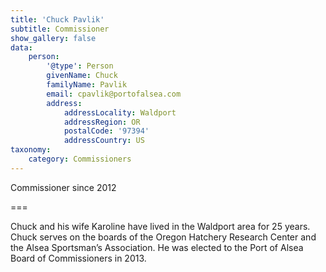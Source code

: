 ```yaml
---
title: 'Chuck Pavlik'
subtitle: Commissioner
show_gallery: false
data:
    person:
        '@type': Person
        givenName: Chuck
        familyName: Pavlik
        email: cpavlik@portofalsea.com
        address:
            addressLocality: Waldport
            addressRegion: OR
            postalCode: '97394'
            addressCountry: US
taxonomy:
    category: Commissioners
---
```


Commissioner since 2012

===

Chuck and his wife Karoline have lived in the Waldport area for 25 years. Chuck serves on the boards of the Oregon Hatchery Research Center and the Alsea Sportsman’s Association. He was elected to the Port of Alsea Board of Commissioners in 2013.
